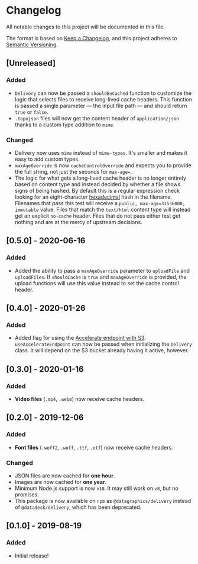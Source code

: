 # Changelog

All notable changes to this project will be documented in this file.

The format is based on [Keep a Changelog](https://keepachangelog.com/en/1.0.0/),
and this project adheres to [Semantic Versioning](https://semver.org/spec/v2.0.0.html).

## [Unreleased]

### Added

- `Delivery` can now be passed a `shouldBeCached` function to customize the logic that selects files to receive long-lived cache headers. This function is passed a single parameter — the input file path — and should return `true` or `false`.
- `.topojson` files will now get the content header of `application/json` thanks to a custom type addition to `mime`.

### Changed

- Delivery now uses `mime` instead of `mime-types`. It's smaller and makes it easy to add custom types.
- `maxAgeOverride` is now `cacheControlOverride` and expects you to provide the full string, not just the seconds for `max-age=`.
- The logic for what gets a long-lived cache header is no longer entirely based on content type and instead decided by whether a file shows signs of being hashed. By default this is a regular expression check looking for an eight-character [hexadecimal](https://en.wikipedia.org/wiki/Hexadecimal) hash in the filename. Filenames that pass this test will receive a `public, max-age=31536000, immutable` value. Files that match the `text/html` content type will instead get an explicit `no-cache` header. Files that do not pass either test get nothing and are at the mercy of upstream decisions.

## [0.5.0] - 2020-06-16

### Added

- Added the ability to pass a `maxAgeOverride` parameter to `uploadFile` and `uploadFiles`. If `shouldCache` is `true` and `maxAgeOverride` is provided, the upload functions will use this value instead to set the cache control header.

## [0.4.0] - 2020-01-26

### Added

- Added flag for using the [Accelerate endpoint with S3](https://docs.aws.amazon.com/AmazonS3/latest/dev/transfer-acceleration.html). `useAccelerateEndpoint` can now be passed when initializing the `Delivery` class. It will depend on the S3 bucket already having it active, however.

## [0.3.0] - 2020-01-16

### Added

- **Video files** (`.mp4`, `.webm`) now receive cache headers.

## [0.2.0] - 2019-12-06

### Added

- **Font files** (`.woff2`, `.woff`, `.ttf`, `.otf`) now receive cache headers.

### Changed

- JSON files are now cached for **one hour**.
- Images are now cached for **one year**.
- Minimum Node.js support is now `v10`. It may still work on `v8`, but no promises.
- This package is now available on `npm` as `@datagraphics/delivery` instead of `@datadesk/delivery`, which has been deprecated.

## [0.1.0] - 2019-08-19

### Added

- Initial release!
